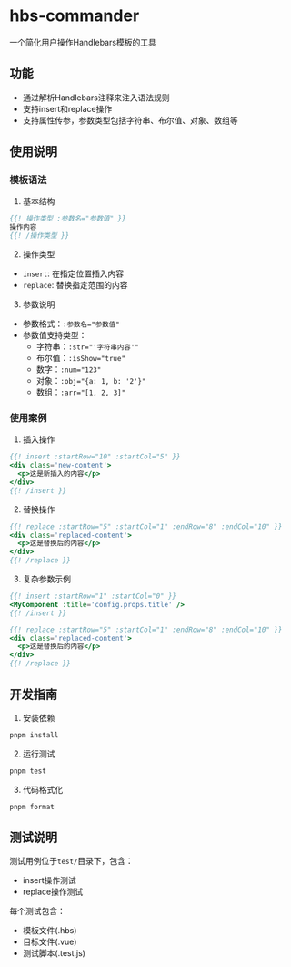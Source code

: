 # hbs-commander

一个简化用户操作Handlebars模板的工具

## 功能

- 通过解析Handlebars注释来注入语法规则
- 支持insert和replace操作
- 支持属性传参，参数类型包括字符串、布尔值、对象、数组等

## 使用说明

### 模板语法

1. 基本结构

```hbs
{{! 操作类型 :参数名="参数值" }}
操作内容
{{! /操作类型 }}
```

2. 操作类型

- `insert`: 在指定位置插入内容
- `replace`: 替换指定范围的内容

3. 参数说明

- 参数格式：`:参数名="参数值"`
- 参数值支持类型：
  - 字符串：`:str="'字符串内容'"`
  - 布尔值：`:isShow="true"`
  - 数字：`:num="123"`
  - 对象：`:obj="{a: 1, b: '2'}"`
  - 数组：`:arr="[1, 2, 3]"`

### 使用案例

1. 插入操作

```hbs
{{! insert :startRow="10" :startCol="5" }}
<div class='new-content'>
  <p>这是新插入的内容</p>
</div>
{{! /insert }}
```

2. 替换操作

```hbs
{{! replace :startRow="5" :startCol="1" :endRow="8" :endCol="10" }}
<div class='replaced-content'>
  <p>这是替换后的内容</p>
</div>
{{! /replace }}
```

3. 复杂参数示例

```hbs
{{! insert :startRow="1" :startCol="0" }}
<MyComponent :title='config.props.title' />
{{! /insert }}

{{! replace :startRow="5" :startCol="1" :endRow="8" :endCol="10" }}
<div class='replaced-content'>
  <p>这是替换后的内容</p>
</div>
{{! /replace }}
```

## 开发指南

1. 安装依赖

```bash
pnpm install
```

2. 运行测试

```bash
pnpm test
```

3. 代码格式化

```bash
pnpm format
```

## 测试说明

测试用例位于`test/`目录下，包含：

- insert操作测试
- replace操作测试

每个测试包含：

- 模板文件(.hbs)
- 目标文件(.vue)
- 测试脚本(.test.js)
